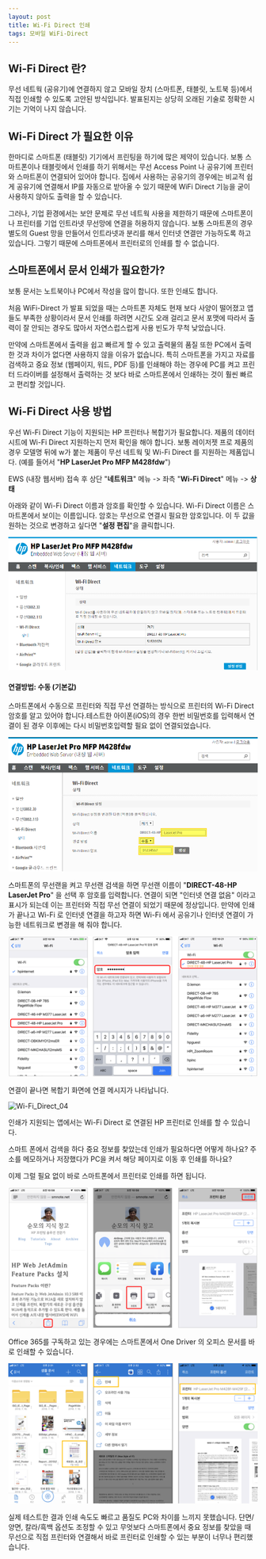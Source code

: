 ```yaml
---
layout: post
title: Wi-Fi Direct 인쇄 
tags: 모바일 WiFi-Direct
---
```


## Wi-Fi Direct 란?

무선 네트웍 (공유기)에 연결하지 않고 모바일 장치 (스마트폰, 태블릿, 노트북 등)에서 직접 인쇄할 수 있도록 고안된 방식입니다. 발표된지는 상당히 오래된 기술로 정확한 시기는 기억이 나지 않습니다.



## Wi-Fi Direct 가 필요한 이유

한마디로 스마트폰 (태블릿) 기기에서 프린팅을 하기에 많은 제약이 있습니다.  보통 스마트폰이나 태블릿에서 인쇄를 하기 위해서는 무선 Access Point 나 공유기에 프린터와 스마트폰이 연결되어 있어야 합니다. 집에서 사용하는 공유기의 경우에는 비교적 쉽게 공유기에 연결해서 IP를 자동으로 받아올 수 있기 때문에 WiFi Direct 기능을 굳이 사용하지 않아도 출력을 할 수 있습니다.

그러나, 기업 환경에서는 보안 문제로 무선 네트웍 사용을 제한하기 때문에 스마트폰이나 프린터를 기업 인트라넷 무선망에 연결을 허용하지 않습니다. 보통 스마트폰의 경우 별도의 Guest 망을 만들어서 인트라넷과 분리를 해서 인터넷 연결만 가능하도록 하고 있습니다. 그렇기 때문에 스마트폰에서 프린터로의 인쇄를 할 수 없습니다.



## 스마트폰에서 문서 인쇄가 필요한가?

보통 문서는 노트북이나 PC에서 작성을 많이 합니다. 또한 인쇄도 합니다. 

처음 WiFi-Direct 가 발표 되었을 때는 스마트폰 자체도 현재 보다 사양이 떨어졌고 앱들도 부족한 상황이라서 문서 인쇄를 하려면 시간도 오래 걸리고 문서 포맷에 따라서 출력이 잘 안되는 경우도 많아서 자연스럽스럽게 사용 빈도가 무척 낮았습니다.

만약에 스마트폰에서 출력을 쉽고 빠르게 할 수 있고 출력물의 품질 또한 PC에서 출력한 것과 차이가 없다면 사용하지 않을 이유가 없습니다. 특히 스마트폰을 가지고 자료를 검색하고 중요 정보 (웹페이지, 워드, PDF 등)를 인쇄해야 하는 경우에 PC를 켜고 프린터 드라이버를 설정해서 출력하는 것 보다 바로 스마트폰에서 인쇄하는 것이 훨씬 빠르고 편리할 것입니다.



## Wi-Fi Direct 사용 방법

우선 Wi-Fi Direct 기능이 지원되는 HP 프린터나 복합기가 필요합니다. 제품의 데이터시트에 Wi-Fi Direct 지원하는지 먼저 확인을 해야 합니다. 보통 레이저젯 프로 제품의 경우 모델명 뒤에 w가 붙는 제품이 무선 네트웍 및 Wi-Fi Direct 를 지원하는 제품입니다. (예를 들어서 "**HP LaserJet Pro MFP M428fdw**")



EWS (내장 웹서버) 접속 후 상단 "**네트워크**" 메뉴 -> 좌측 "**Wi-Fi Direct**" 메뉴 -> **상태**

아래와 같이 Wi-Fi Direct 이름과 암호를 확인할  수 있습니다. Wi-Fi Direct 이름은 스마트폰에서 보이는 이름입니다. 암호는 무선으로 연결시 필요한 암호입니다. 이 두 값을 원하는 것으로 변경하고 싶다면 "**설정 편집**"을 클릭합니다.  

![](..\images\Wi-Fi_Direct_01.png)



#### **연결방법: 수동 (기본값)**

스마트폰에서 수동으로 프린터와 직접 무선 연결하는 방식으로 프린터의 Wi-Fi Direct 암호를 알고 있어야 합니다.테스트한 아이폰(iOS)의 경우 한번 비밀번호를 입력해서 연결이 된 경우 이후에는 다시 비밀번호입력할 필요 없이 연결되었습니다.  

 ![Wi-Fi_Direct_02](..\images\Wi-Fi_Direct_02.png)



스마트폰의 무선랜을 켜고 무선랜 검색을 하면 무선랜 이름이 "**DIRECT-48-HP LaserJet Pro**" 을 선택 후 암호를 입력합니다. 연결이 되면 "인터넷 연결 없음" 이라고 표시가 되는데 이는 프린터와 직접 무선 연결이 되었기 때문에 정상입니다. 만약에 인쇄가 끝나고 Wi-Fi 로 인터넷 연결을 하고자 하면 Wi-Fi 에서 공유기나 인터넷 연결이 가능한 네트워크로 변경을 해 줘야 합니다.

![Wi-Fi_Direct_03](..\images\Wi-Fi_Direct_03.png)



 연결이 끝나면 복합기 화면에 연결 메시지가 나타납니다.

![Wi-Fi_Direct_04](..\images\Wi-Fi_Direct_04.png)



인쇄가 지원되는 앱에서는 Wi-Fi Direct 로 연결된 HP 프린터로 인쇄를 할 수 있습니다. 

스마트 폰에서 검색을 하다 중요 정보를 찾았는데 인쇄가 필요하다면 어떻게 하나요? 주소를 메모하거나 저장했다가 PC을 켜서 해당 페이지로 이동 후 인쇄를 하나요?

이제 그럴 필요 없이 바로 스마트폰에서 프린터로 인쇄를 하면 됩니다.

 ![](..\images\Wi-Fi_Direct_06.png)

Office 365를 구독하고 있는 경우에는 스마트폰에서 One Driver 의 오피스 문서를 바로 인쇄할 수 있습니다.

![Wi-Fi_Direct_05](..\images\Wi-Fi_Direct_05.png)



실제 테스트한 결과 인쇄 속도도 빠르고 품질도 PC와 차이를 느끼지 못했습니다. 
단면/양면, 칼라/흑백 옵션도 조정할 수 있고 무엇보다 스마트폰에서 중요 정보를 찾았을 때 무선으로 직접 프린터와 연결해서 바로 프린터로 인쇄할 수 있는 부분이 너무나 편리했습니다. 